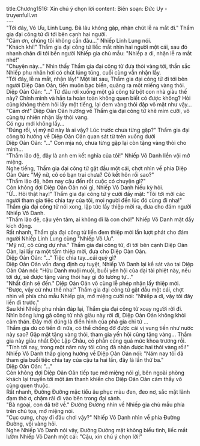 title:Chương1516: Xin chú ý chọn lời
content:
Biên soạn: Đức Uy - truyenfull.vn<br>---<br>"Tới đây, Vô Ưu, Linh Lung. Đã lâu không gặp, nhận chút lễ ra mắt đi." Thẩm gia đại công tử đi tới bên cạnh hai người.<br>"Cảm ơn, chúng tôi không cần đâu..." Nhiếp Linh Lung nói.<br>"Khách khí!" Thẩm gia đại công tử liếc mắt nhìn hai người một cái, sau đó nhanh chân đi tới bên người Nhiếp gia chủ mẫu: "Nhiếp a di, nhận lễ ra mắt nhé!"<br>"Chuyện này..." Nhìn thấy Thẩm gia đại công tử đưa thỏi vàng tới, thần sắc Nhiếp phu nhân hơi có chút lúng túng, cuối cùng vẫn nhận lấy.<br>"Tới đây, lễ ra mắt, nhận lấy!" Một lát sau, Thẩm gia đại công tử đi tới bên người Diệp Oản Oản, tiền muôn bạc biển, quăng ra một miếng vàng thỏi.<br>Diệp Oản Oản: "..." Từ đâu rơi xuống một gã công tử bột con nhà giàu thế này? Chính mình và hắn ta hoàn toàn không quen biết có được không? Hỏi cũng không thèm hỏi lấy một tiếng, lại đem vàng thỏi đập vô mặt như vậy…<br>"Cảm ơn!" Diệp Oản Oản hướng về Thẩm gia đại công tử khẽ mỉm cười, vô cùng tự nhiên nhận lấy thỏi vàng.<br>Có ngu mới không lấy…<br>"Đúng rồi, vị mỹ nữ này là ai vậy? Lúc trước chưa từng gặp?" Thẩm gia đại công tử hướng về Diệp Oản Oản quan sát từ trên xuống dưới<br>Diệp Oản Oản: "..." Con mịa nó, chưa từng gặp lại còn tặng vàng thỏi cho mình…<br>"Thẩm lão đệ, đây là anh em kết nghĩa của tôi!" Nhiếp Vô Danh liền vội mở miệng.<br>Nghe tiếng, Thẩm gia đại công tử gật đầu một cái, chợt nhìn về phía Diệp Oản Oản: "Mỹ nữ, cô có bạn trai chưa? Cô kết hôn rồi sao?"<br>"Thẩm lão đệ, hôm nay cậu đến rốt cuộc có chuyện gì?"<br>Còn không đợi Diệp Oản Oản nói gì, Nhiếp Vô Danh hiếu kỳ hỏi.<br>"Ừ... Hỏi thật hay!" Thẩm gia đại công tử ý cười đầy mặt: "Tôi tới mời các người tham gia tiệc chia tay của tôi, mọi người đến lúc đó cùng đi nha!"<br>Thẩm gia đại công tử nói xong, lập tức lấy thiệp mời ra, đưa cho đám người Nhiếp Vô Danh.<br>"Thẩm lão đệ, cậu yên tâm, ai không đi là con chó!" Nhiếp Vô Danh mặt đầy kích động.<br>Rất nhanh, Thẩm gia đại công tử liền đem thiệp mời lần lượt phát cho đám người Nhiếp Linh Lung cùng "Nhiếp Vô Ưu".<br>"Mỹ nữ, cô cũng dự nha." Thẩm gia đại công tử, đi tới bên cạnh Diệp Oản Oản, lại lấy ra một tấm thiệp mời, đưa cho Diệp Oản Oản.<br>Diệp Oản Oản: "..." Tiệc chia tay…cái quỷ gì?<br>Diệp Oản Oản vốn đang định cự tuyệt, Nhiếp Vô Danh lại kề sát vào tai Diệp Oản Oản nói: "Hữu Danh muội muội, buổi yến hội của đại tài phiệt này, nếu tới dự, sẽ được tặng vàng thỏi hay gì đó tương tự…"<br>"Nhất định sẽ đến." Diệp Oản Oản vô cùng lễ phép nhận lấy thiệp mời.<br>"Được, vậy cứ như thế nha!" Thẩm gia đại công tử gật đầu một cái, chợt nhìn về phía chủ mẫu Nhiếp gia, mở miệng cười nói: "Nhiếp a di, vậy tôi đây liền đi trước."<br>Sau khi Nhiếp phu nhân đáp lại, Thẩm gia đại công tử xoay người rời đi.<br>Nhìn bóng lưng gã công tử nhà giàu này rời đi, Diệp Oản Oản không khỏi cảm thán. Đây mới đúng là điển hình của phá gia chi tử …<br>Thẩm gia dù có tiền đi nữa, có thể chống đỡ được cái vị vung tiền như nước này sao? Gặp mặt tặng vàng thỏi, tham gia yến hội cũng tặng vàng... Thẩm gia này giàu nhất Độc Lập Châu, có phần cũng quá mức khoa trương rồi.<br>"Tính tới nay, trong một năm này tôi cũng đã nhận được hai thỏi vàng rồi!" Nhiếp Vô Danh thấp giọng hướng về Diệp Oản Oản nói: "Năm nay tôi đã tham gia buổi tiệc chia tay của cậu ta hai lần, đây là lần thứ ba."<br>Diệp Oản Oản: "..."<br>Còn không đợi Diệp Oản Oản tiếp tục mở miệng nói gì, bên ngoài phòng khách lại truyền tới một âm thanh khiến cho Diệp Oản Oản cảm thấy vô cùng quen thuộc.<br>Rất nhanh, Đường Đường mặc tiểu âu phục màu đen, đeo nơ, sắc mặt lãnh đạm thờ ơ, chậm rãi đi vào bên trong đại sảnh.<br>"Bà ngoại, con đã trở về." Đường Đường nhìn về Nhiếp gia chủ mẫu phía trên chủ tọa, mở miệng nói.<br>"Cục cưng, chạy đi đâu chơi vậy?" Nhiếp Vô Danh nhìn về phía Đường Đường, vội vàng hỏi.<br>Nghe Nhiếp Vô Danh nói vậy, Đường Đường mặt không biểu tình, liếc mắt lườm Nhiếp Vô Danh một cái: "Cậu, xin chú ý chọn lời!"